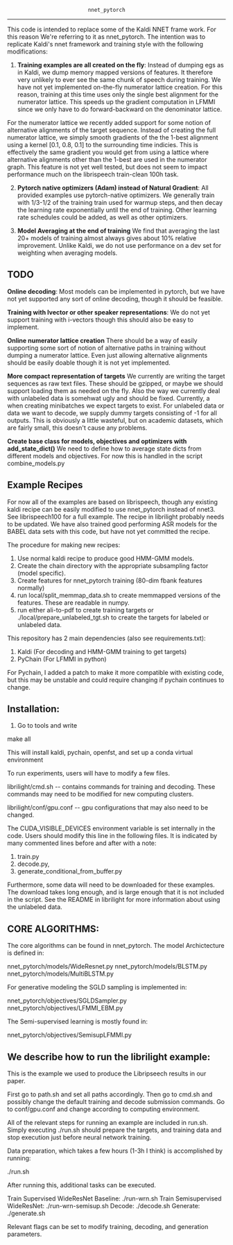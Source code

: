                    
                              nnet_pytorch    
                
-------------------------------------------------------------------------------
This code is intended to replace some of the Kaldi NNET frame work.
For this reason  We're referring to it as nnet_pytorch. The intention was to 
replicate Kaldi's nnet framework and training style with the following
modifications:

1. **Training examples are all created on the fly**: 
  Instead of dumping egs as in Kaldi, we dump memory mapped versions of
  features. It therefore very unlikely to ever see the same chunk of speech
  during training. We have not yet implemented on-the-fly numerator lattice
  creation. For this reason, training at this time uses only the single best
  alignment for the numerator lattice. This speeds up the gradient computation
  in LFMMI since we only have to do forward-backward on the denominator lattice.

  For the numerator lattice we recently added support for some notion of
  alternative alignments of the target sequence. Instead of creating the full
  numerator lattice, we simply smooth gradients of the the 1-best alignment
  using a kernel [0.1, 0.8, 0.1] to the surrounding time indicies. This is
  effectively the same gradient you would get from using a lattice where
  alternative alignments other than the 1-best are used in the numerator graph.
  This feature is not yet well tested, but does not seem to impact performance
  much on the librispeech train-clean 100h task. 

2. **Pytorch native optimizers (Adam) instead of Natural Gradient**:
  All provided examples use pytorch-native optimizers. We generally train with
  1/3-1/2 of the training train used for warmup steps, and then decay the
  learning rate exponentially until the end of training. Other learning rate
  schedules could be added, as well as other optimizers.
 
3. **Model Averaging at the end of training**
  We find that averaging the last 20+ models of training almost always gives
  about 10% relative improvement. Unlike Kaldi, we do not use performance on a
  dev set for weighting when averaging models.


TODO
-------------------------------------------------------------------------------
**Online decoding**:
  Most models can be implemented in pytorch, but we have not yet supported
  any sort of online decoding, though it should be feasible.

**Training with Ivector or other speaker representations**:
  We do not yet support training with i-vectors though this should also be
  easy to implement.

**Online numerator lattice creation**
  There should be a way of easily supporting some sort of notion of alternative 
  paths in training without dumping a numerator lattice. Even just allowing
  alternative alignments should be easily doable though it is not yet
  implemented.

**More compact representation of targets**
  We currently are writing the target sequences as raw text files. These should
  be gzipped, or maybe we should support loading them as needed on the fly. Also
  the way we currently deal with unlabeled data is somehwat ugly and should be fixed.
  Currently, a when creating minibatches we expect targets to exist. For unlabeled data
  or data we want to decode, we supply dummy targets consisting of -1 for all outputs.
  This is obviously a little wasteful, but on academic datasets, which are fairly small,
  this doesn't cause any problems.
  
**Create base class for models, objectives and optimizers with add_state_dict()**
  We need to define how to average state dicts from different models and
  objectives. For now this is handled in the script combine_models.py 


Example Recipes
-------------------------------------------------------------------------------
For now all of the examples are based on librispeech, though any existing 
kaldi recipe can be easily modified to use nnet_pytorch instead of nnet3. See
librispeech100 for a full example. The recipe in librilight probably needs to
be updated. We have also trained good performing ASR models for the BABEL data
sets with this code, but have not yet committed the recipe.

The procedure for making new recipes:

1. Use normal kaldi recipe to produce good HMM-GMM models.
2. Create the chain directory with the appropriate subsampling factor (model specific).
3. Create features for nnet_pytorch training (80-dim fbank features normally)
4. run local/split_memmap_data.sh to create memmapped versions of the features. These are readable in numpy.
5. run either ali-to-pdf to create training targets or ./local/prepare_unlabeled_tgt.sh to create the
   targets for labeled or unlabeled data. 

This repository has 2 main dependencies (also see requirements.txt):

1. Kaldi (For decoding and HMM-GMM training to get targets)
2. PyChain (For LFMMI in python)


For Pychain, I added a patch to make it more compatible with existing code, but
this may be unstable and could require changing if pychain continues to change.

Installation:
-------------------------------------------------------------------------------
1. Go to tools and write

make all

This will install kaldi, pychain, openfst, and set up a conda virtual environment

To run experiments, users will have to modify a few files.

librilight/cmd.sh -- contains commands for training and decoding. These commands
may need to be modified for new computing clusters.

librilight/conf/gpu.conf -- gpu configurations that may also need to be changed.

The CUDA_VISIBLE_DEVICES environment variable is set internally in the code.
Users should modify this line in the following files. It is indicated by 
many commented lines before and after with a note:

1. train.py
2. decode.py,
3. generate_conditional_from_buffer.py

Furthermore, some data will need to be downloaded for these examples. The
download takes long enough, and is large enough that it is not included in
the script. See the README in librilight for more information about using
the unlabeled data.


CORE ALGORITHMS:
------------------------------------------------------------------------------
The core algorithms can be found in nnet_pytorch. The model Archictecture is
defined in: 

  nnet_pytorch/models/WideResnet.py
  nnet_pytorch/models/BLSTM.py
  nnet_pytorch/models/MultiBLSTM.py

For generative modeling the SGLD sampling is implemented in:

  nnet_pytorch/objectives/SGLDSampler.py 
  nnet_pytorch/objectives/LFMMI_EBM.py 

The Semi-supervised learning is mostly found in:

  nnet_pytorch/objectives/SemisupLFMMI.py


We describe how to run the librilight example:
-------------------------------------------------------------------------------
This is the example we used to produce the Libripseech results in our paper.


First go to path.sh and set all paths accordingly.
Then go to cmd.sh and possibly change the default training and decode submission
commands. Go to conf/gpu.conf and change according to computing environment.

All of the relevant steps for running an example are included in run.sh.
Simply executing ./run.sh should prepare the targets, and training data and
stop execution just before neural network training.

Data preparation, which takes a few hours (1-3h I think) is accomplished by
running:

./run.sh

After running this, additional tasks can be executed.

Train Supervised WideResNet Baseline: ./run-wrn.sh
Train Semisupervised WideResNet:      ./run-wrn-semisup.sh
Decode:                               ./decode.sh
Generate:                             ./generate.sh

Relevant flags can be set to modify training, decoding, and generation
parameters.
